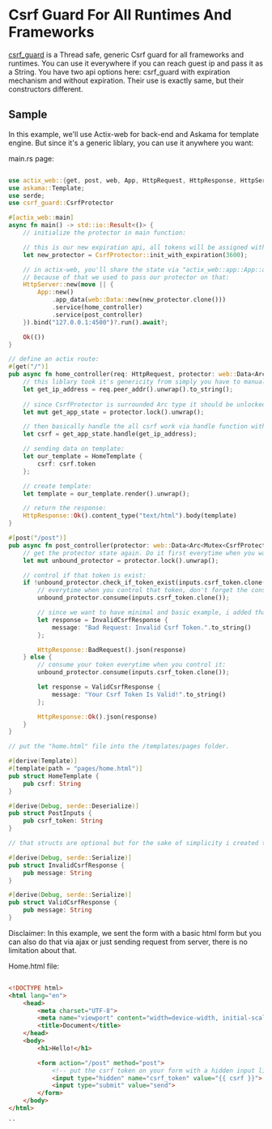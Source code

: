 # Csrf Guard For All Runtimes And Frameworks

[csrf_guard](https://github.com/Necoo33/csrf_guard_rs) is a Thread safe, generic Csrf guard for all frameworks and runtimes. You can use it everywhere if you can reach guest ip and pass it as a String. You have two api options here: csrf_guard with expiration mechanism and without expiration. Their use is exactly same, but their constructors different.

## Sample

In this example, we'll use Actix-web for back-end and Askama for template engine. But since it's a generic liblary, you can use it anywhere you want:

main.rs page:

```rust

use actix_web::{get, post, web, App, HttpRequest, HttpResponse, HttpServer, Responder};
use askama::Template;
use serde;
use csrf_guard::CsrfProtector

#[actix_web::main]
async fn main() -> std::io::Result<()> {
    // initialize the protector in main function:

    // this is our new expiration api, all tokens will be assigned with 1 hour timestamp:
    let new_protector = CsrfProtector::init_with_expiration(3600);

    // in actix-web, you'll share the state via "actix_web::app::App::app_data()" function,
    // because of that we used to pass our protector on that:
    HttpServer::new(move || {
        App::new()
            .app_data(web::Data::new(new_protector.clone()))  
            .service(home_controller)
            .service(post_controller)
    }).bind("127.0.0.1:4500")?.run().await?;

    Ok(())
}

// define an actix route:
#[get("/")]
pub async fn home_controller(req: HttpRequest, protector: web::Data<Arc<Mutex<CsrfProtector>>>) -> impl Responder {
    // this liblary took it's genericity from simply you have to manually pass ip of the user and in actix-web you can get it by that as String:
    let get_ip_address = req.peer_addr().unwrap().to_string();
    
    // since CsrfProtector is surrounded Arc type it should be unlocked before using it: 
    let mut get_app_state = protector.lock().unwrap();

    // then basically handle the all csrf work via handle function with passing guest id:
    let csrf = get_app_state.handle(get_ip_address);

    // sending data on template:
    let our_template = HomeTemplate {
        csrf: csrf.token
    };

    // create template:
    let template = our_template.render().unwrap();

    // return the response:
    HttpResponse::Ok().content_type("text/html").body(template)
}

#[post("/post")]
pub async fn post_controller(protector: web::Data<Arc<Mutex<CsrfProtector>>>, inputs: web::Form<PostInputs>) -> impl Responder {
    // get the protector state again. Do it first everytime when you want to control a csrf token:
    let mut unbound_protector = protector.lock().unwrap();

    // control if that token is exist:
    if !unbound_protector.check_if_token_exist(inputs.csrf_token.clone()) {
        // everytime when you control that token, don't forget the consume that token whether token is valid or not:
        unbound_protector.consume(inputs.csrf_token.clone());

        // since we want to have minimal and basic example, i added that struct and handled the sending response by that way for the sake of simplicity:
        let response = InvalidCsrfResponse {
            message: "Bad Request: Invalid Csrf Token.".to_string()
        };

        HttpResponse::BadRequest().json(response)
    } else {
        // consume your token everytime when you control it:
        unbound_protector.consume(inputs.csrf_token.clone());

        let response = ValidCsrfResponse {
            message: "Your Csrf Token Is Valid!".to_string()
        };

        HttpResponse::Ok().json(response)
    }
}

// put the "home.html" file into the /templates/pages folder.

#[derive(Template)]
#[template(path = "pages/home.html")]
pub struct HomeTemplate { 
    pub csrf: String
}

#[derive(Debug, serde::Deserialize)]
pub struct PostInputs {
    pub csrf_token: String
}

// that structs are optional but for the sake of simplicity i created them:

#[derive(Debug, serde::Serialize)]
pub struct InvalidCsrfResponse {
    pub message: String
}

#[derive(Debug, serde::Serialize)]
pub struct ValidCsrfResponse {
    pub message: String
}

```

Disclaimer: In this example, we sent the form with a basic html form but you can also do that via ajax or just sending request from server, there is no limitation about that.

Home.html file:

```html

<!DOCTYPE html>
<html lang="en">
    <head>
        <meta charset="UTF-8">
        <meta name="viewport" content="width=device-width, initial-scale=1.0">
        <title>Document</title>
    </head>
    <body>
        <h1>Hello!</h1>

        <form action="/post" method="post">
            <!-- put the csrf token on your form with a hidden input like that: -->
            <input type="hidden" name="csrf_token" value="{{ csrf }}">
            <input type="submit" value="send">
        </form>
    </body>
</html>

``
